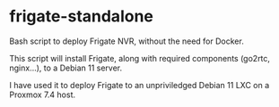 # frigate-standalone
Bash script to deploy Frigate NVR, without the need for Docker.

This script will install Frigate, along with required components (go2rtc, nginx...), to a Debian 11 server.

I have used it to deploy Frigate to an unpriviledged Debian 11 LXC on a Proxmox 7.4 host.
